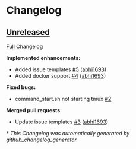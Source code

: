 # Changelog

## [Unreleased](https://github.com/Kryptos-Team/daemon/tree/HEAD)

[Full Changelog](https://github.com/Kryptos-Team/daemon/compare/9e0d2ec0b81328437a6b2682f8e450daedcbeeaf...HEAD)

**Implemented enhancements:**

- Added issue templates [\#5](https://github.com/Kryptos-Team/daemon/pull/5) ([abhi1693](https://github.com/abhi1693))
- Added docker support [\#4](https://github.com/Kryptos-Team/daemon/pull/4) ([abhi1693](https://github.com/abhi1693))

**Fixed bugs:**

- command\_start.sh not starting tmux [\#2](https://github.com/Kryptos-Team/daemon/issues/2)

**Merged pull requests:**

- Update issue templates [\#3](https://github.com/Kryptos-Team/daemon/pull/3) ([abhi1693](https://github.com/abhi1693))



\* *This Changelog was automatically generated by [github_changelog_generator](https://github.com/github-changelog-generator/github-changelog-generator)*
